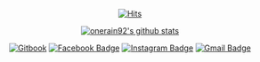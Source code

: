 <div align=center>

[![Hits](https://hits.seeyoufarm.com/api/count/incr/badge.svg?url=https%3A%2F%2Fgithub.com%2Fonerain92)](https://hits.seeyoufarm.com)

</div>

<div align=center>
  
  [![onerain92's github stats](https://github-readme-stats.vercel.app/api?username=onerain92&show_icons=true)](https://github.com/anuraghazra/github-readme-stats)
  
</div>

<div align=center>

[![Gitbook](http://img.shields.io/badge/-Git%20book-black?style=flat&logo=github&link=https://app.gitbook.com/@onerain92/spaces)](https://app.gitbook.com/@onerain92/spaces) 
[![Facebook Badge](https://img.shields.io/badge/-Facebook-1877f2?style=flat&logo=facebook&logoColor=white&link=https://www.facebook.com/onerain92)](https://www.facebook.com/onerain92) 
[![Instagram Badge](https://img.shields.io/badge/-Instagram-dd2a7b?style=flat&logo=instagram&logoColor=white&link=https://www.instagram.com/onerain92/)](https://www.instagram.com/onerain92/) 
[![Gmail Badge](https://img.shields.io/badge/-Gmail-d14836?style=flat&logo=Gmail&logoColor=white&link=mailto:dlfdn91@gmail.com)](mailto:dlfdn91@gmail.com)

</div>
